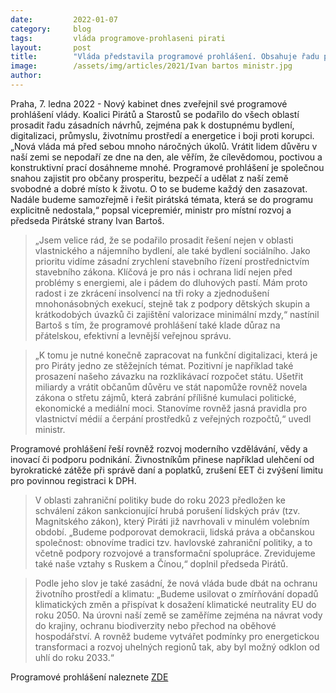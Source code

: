 ```yaml
---
date:         2022-01-07
category:     blog
tags:         vláda programove-prohlaseni pirati
layout:       post
title:        "Vláda představila programové prohlášení. Obsahuje řadu pirátských priorit jako dostupné bydlení, podporu rodin, boj proti korupci, digitalizaci či ochranu životního prostředí"
image:        /assets/img/articles/2021/Ivan bartos ministr.jpg
author:       
---
```


Praha, 7. ledna 2022 - Nový kabinet dnes zveřejnil své programové prohlášení vlády. Koalici Pirátů a Starostů se podařilo do všech oblastí prosadit řadu zásadních návrhů, zejména pak k dostupnému bydlení, digitalizaci, průmyslu, životnímu prostředí a energetice i boji proti korupci. „Nová vláda má před sebou mnoho náročných úkolů. Vrátit lidem důvěru v naší zemi se nepodaří ze dne na den, ale věřím, že cílevědomou, poctivou a konstruktivní prací dosáhneme mnohé. Programové prohlášení je společnou snahou zajistit pro občany prosperitu, bezpečí a udělat z naší země svobodné a dobré místo k životu. O to se budeme každý den zasazovat. Nadále budeme samozřejmě i řešit pirátská témata, která se do programu explicitně nedostala,“ popsal vicepremiér, ministr pro místní rozvoj a předseda Pirátské strany Ivan Bartoš.


> „Jsem velice rád, že se podařilo prosadit řešení nejen v oblasti vlastnického a nájemního bydlení, ale také bydlení sociálního. Jako prioritu vidíme zásadní zrychlení stavebního řízení prostřednictvím stavebního zákona. Klíčová je pro nás i ochrana lidí nejen před problémy s energiemi, ale i pádem do dluhových pastí. Mám proto radost i ze zkrácení insolvencí na tři roky a zjednodušení mnohonásobných exekucí, stejně tak z podpory dětských skupin a krátkodobých úvazků či zajištění valorizace minimální mzdy,“ nastínil Bartoš s tím, že programové prohlášení také klade důraz na přátelskou, efektivní a levnější veřejnou správu. 


> „K tomu je nutné konečně zapracovat na funkční digitalizaci, která je pro Piráty jedno ze stěžejních témat. Pozitivní je například také prosazení našeho závazku na rozklikávací rozpočet státu. Ušetřit miliardy a vrátit občanům důvěru ve stát napomůže rovněž novela zákona o střetu zájmů, která zabrání přílišné kumulaci politické, ekonomické a mediální moci. Stanovíme rovněž jasná pravidla pro vlastnictví médií a čerpání prostředků z veřejných rozpočtů,“ uvedl ministr. 


Programové prohlášení řeší rovněž rozvoj moderního vzdělávání, vědy a inovací či podporu podnikání. Živnostníkům přinese například ulehčení od byrokratické zátěže při správě daní a poplatků, zrušení EET či zvýšení limitu pro povinnou registraci k DPH.


> V oblasti zahraniční politiky bude do roku 2023 předložen ke schválení zákon sankcionující hrubá porušení lidských práv (tzv. Magnitského zákon), který Piráti již navrhovali v minulém volebním období. „Budeme podporovat demokracii, lidská práva a občanskou společnost: obnovíme tradici tzv. havlovské zahraniční politiky, a to včetně podpory rozvojové a transformační spolupráce. Zrevidujeme také naše vztahy s Ruskem a Čínou,“ doplnil předseda Pirátů.

 
> Podle jeho slov je také zasádní, že nová vláda bude dbát na ochranu životního prostředí a klimatu: „Budeme usilovat o zmírňování dopadů klimatických změn a přispívat k dosažení klimatické neutrality EU do roku 2050. Na úrovni naší země se zaměříme zejména na návrat vody do krajiny, ochranu biodiverzity nebo přechod na oběhové hospodářství. A rovněž budeme vytvářet podmínky pro energetickou transformaci a rozvoj uhelných regionů tak, aby byl možný odklon od uhlí do roku 2033.“



Programové prohlášení naleznete [ZDE](https://www.vlada.cz/assets/jednani-vlady/programove-prohlaseni/programove-prohlaseni-vlady-Petra-Fialy.pdf)
